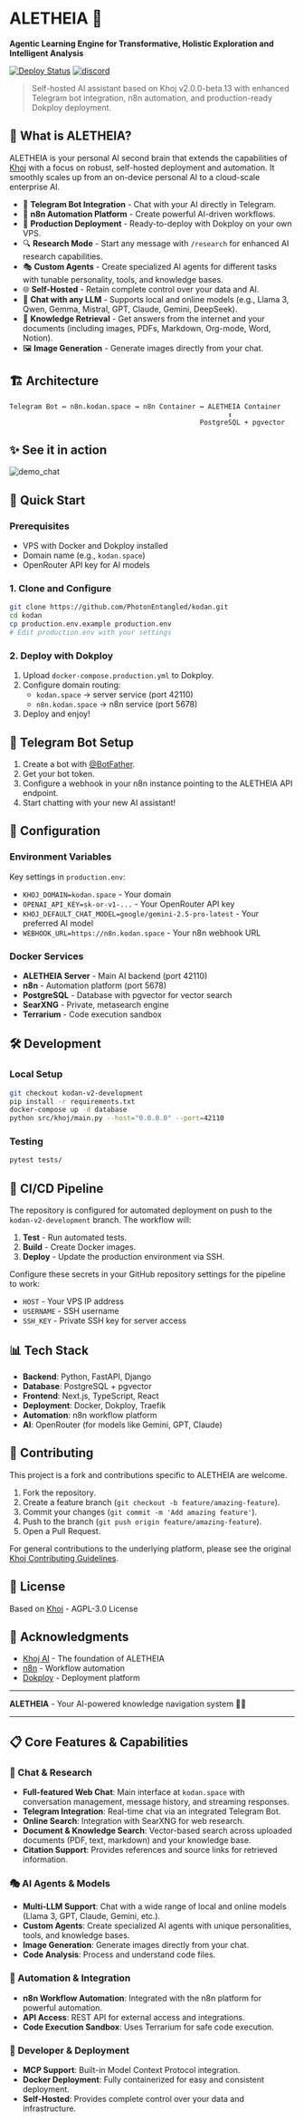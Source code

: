 # ALETHEIA 🚀
**Agentic Learning Engine for Transformative, Holistic Exploration and Intelligent Analysis**

[![Deploy Status](https://github.com/PhotonEntangled/kodan/actions/workflows/deploy.yml/badge.svg)](https://github.com/PhotonEntangled/kodan/actions/workflows/deploy.yml)
[![discord](https://img.shields.io/discord/1112065956647284756?style=plastic&label=discord)](https://discord.gg/BDgyabRM6e)

> Self-hosted AI assistant based on Khoj v2.0.0-beta.13 with enhanced Telegram bot integration, n8n automation, and production-ready Dokploy deployment.

## 🎯 What is ALETHEIA?

ALETHEIA is your personal AI second brain that extends the capabilities of [Khoj](https://khoj.dev) with a focus on robust, self-hosted deployment and automation. It smoothly scales up from an on-device personal AI to a cloud-scale enterprise AI.

- 🤖 **Telegram Bot Integration** - Chat with your AI directly in Telegram.
- 🔄 **n8n Automation Platform** - Create powerful AI-driven workflows.
- 🚀 **Production Deployment** - Ready-to-deploy with Dokploy on your own VPS.
- 🔍 **Research Mode** - Start any message with `/research` for enhanced AI research capabilities.
- 🎭 **Custom Agents** - Create specialized AI agents for different tasks with tunable personality, tools, and knowledge bases.
- 🌐 **Self-Hosted** - Retain complete control over your data and AI.
- 💬 **Chat with any LLM** - Supports local and online models (e.g., Llama 3, Qwen, Gemma, Mistral, GPT, Claude, Gemini, DeepSeek).
- 📄 **Knowledge Retrieval** - Get answers from the internet and your documents (including images, PDFs, Markdown, Org-mode, Word, Notion).
- 🖼️ **Image Generation** - Generate images directly from your chat.

## 🏗️ Architecture

```
Telegram Bot ↔ n8n.kodan.space ↔ n8n Container ↔ ALETHEIA Container
                                                      ↕
                                               PostgreSQL + pgvector
```

## ✨ See it in action

![demo_chat](https://github.com/khoj-ai/khoj/blob/master/documentation/assets/img/quadratic_equation_khoj_web.gif?raw=true)

## 🚀 Quick Start

### Prerequisites
- VPS with Docker and Dokploy installed
- Domain name (e.g., `kodan.space`)
- OpenRouter API key for AI models

### 1. Clone and Configure
```bash
git clone https://github.com/PhotonEntangled/kodan.git
cd kodan
cp production.env.example production.env
# Edit production.env with your settings
```

### 2. Deploy with Dokploy
1. Upload `docker-compose.production.yml` to Dokploy.
2. Configure domain routing:
   - `kodan.space` → server service (port 42110)
   - `n8n.kodan.space` → n8n service (port 5678)
3. Deploy and enjoy!

## 🤖 Telegram Bot Setup

1. Create a bot with [@BotFather](https://t.me/botfather).
2. Get your bot token.
3. Configure a webhook in your n8n instance pointing to the ALETHEIA API endpoint.
4. Start chatting with your new AI assistant!

## 🔧 Configuration

### Environment Variables
Key settings in `production.env`:
- `KHOJ_DOMAIN=kodan.space` - Your domain
- `OPENAI_API_KEY=sk-or-v1-...` - Your OpenRouter API key
- `KHOJ_DEFAULT_CHAT_MODEL=google/gemini-2.5-pro-latest` - Your preferred AI model
- `WEBHOOK_URL=https://n8n.kodan.space` - Your n8n webhook URL

### Docker Services
- **ALETHEIA Server** - Main AI backend (port 42110)
- **n8n** - Automation platform (port 5678)
- **PostgreSQL** - Database with pgvector for vector search
- **SearXNG** - Private, metasearch engine
- **Terrarium** - Code execution sandbox

## 🛠️ Development

### Local Setup
```bash
git checkout kodan-v2-development
pip install -r requirements.txt
docker-compose up -d database
python src/khoj/main.py --host="0.0.0.0" --port=42110
```

### Testing
```bash
pytest tests/
```

## 🚀 CI/CD Pipeline

The repository is configured for automated deployment on push to the `kodan-v2-development` branch. The workflow will:
1. **Test** - Run automated tests.
2. **Build** - Create Docker images.
3. **Deploy** - Update the production environment via SSH.

Configure these secrets in your GitHub repository settings for the pipeline to work:
- `HOST` - Your VPS IP address
- `USERNAME` - SSH username
- `SSH_KEY` - Private SSH key for server access

## 📊 Tech Stack

- **Backend**: Python, FastAPI, Django
- **Database**: PostgreSQL + pgvector
- **Frontend**: Next.js, TypeScript, React
- **Deployment**: Docker, Dokploy, Traefik
- **Automation**: n8n workflow platform
- **AI**: OpenRouter (for models like Gemini, GPT, Claude)

## 🤝 Contributing

This project is a fork and contributions specific to ALETHEIA are welcome.
1. Fork the repository.
2. Create a feature branch (`git checkout -b feature/amazing-feature`).
3. Commit your changes (`git commit -m 'Add amazing feature'`).
4. Push to the branch (`git push origin feature/amazing-feature`).
5. Open a Pull Request.

For general contributions to the underlying platform, please see the original [Khoj Contributing Guidelines](https://docs.khoj.dev/contributing/development).

## 📄 License

Based on [Khoj](https://github.com/khoj-ai/khoj) - AGPL-3.0 License

## 🙏 Acknowledgments

- [Khoj AI](https://khoj.dev) - The foundation of ALETHEIA
- [n8n](https://n8n.io) - Workflow automation
- [Dokploy](https://dokploy.com) - Deployment platform

---

**ALETHEIA** - Your AI-powered knowledge navigation system 🧠✨

---

## 📋 Core Features & Capabilities

### **💬 Chat & Research**
- **Full-featured Web Chat**: Main interface at `kodan.space` with conversation management, message history, and streaming responses.
- **Telegram Integration**: Real-time chat via an integrated Telegram Bot.
- **Online Search**: Integration with SearXNG for web research.
- **Document & Knowledge Search**: Vector-based search across uploaded documents (PDF, text, markdown) and your knowledge base.
- **Citation Support**: Provides references and source links for retrieved information.

### **🎭 AI Agents & Models**
- **Multi-LLM Support**: Chat with a wide range of local and online models (Llama 3, GPT, Claude, Gemini, etc.).
- **Custom Agents**: Create specialized AI agents with unique personalities, tools, and knowledge bases.
- **Image Generation**: Generate images directly from your chat.
- **Code Analysis**: Process and understand code files.

### **🔄 Automation & Integration**
- **n8n Workflow Automation**: Integrated with the n8n platform for powerful automation.
- **API Access**: REST API for external access and integrations.
- **Code Execution Sandbox**: Uses Terrarium for safe code execution.

### **🔧 Developer & Deployment**
- **MCP Support**: Built-in Model Context Protocol integration.
- **Docker Deployment**: Fully containerized for easy and consistent deployment.
- **Self-Hosted**: Provides complete control over your data and infrastructure.